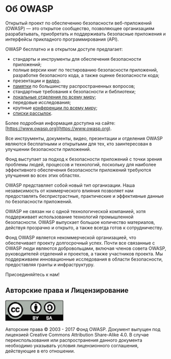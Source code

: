 # Об OWASP

Открытый проект по обеспечению безопасности веб-приложений (OWASP) — это открытое сообщество, позволяющее организациям разрабатывать, приобретать и поддерживать безопасные приложения и интерфейсы прикладного программирования (API).

OWASP бесплатно и в открытом доступе предлагает:

* стандарты и инструменты для обеспечения безопасности приложений;
* полные версии книг по тестированию безопасности приложений, разработке безопасного кода, а также оценке безопасности кода;
* презентации и [видео](https://www.youtube.com/user/OWASPGLOBAL).
* [памятки](https://www.owasp.org/index.php/OWASP_Cheat_Sheet_Series) по большинству распространенных вопросов;
* стандартные требования к безопасности и библиотеки;
* [локальные отделения по всему миру](https://www.owasp.org/index.php/OWASP_Chapter);
* передовые исследования;
* крупные [конференции по всему миру](https://www.owasp.org/index.php/Category:OWASP_AppSec_Conference);
* [списки рассылок](https://lists.owasp.org/mailman/listinfo).

Более подробная информация доступна на сайте: [https://www.owasp.org](https://www.owasp.org).

Все инструменты, документы, видео, презентации и отделения OWASP являются бесплатными и открытыми для тех, кто заинтересован в улучшении безопасности приложений.

Фонд выступает за подход к безопасности приложений с точки зрения проблемы людей, процессов и технологий, поскольку для наиболее эффективного обеспечения безопасности приложений требуются улучшения во всех этих областях.

OWASP представляет собой новый тип организации. Наша независимость от коммерческого влияния позволяет нам предоставлять беспристрастные, практические и эффективные данные по безопасности приложений.

OWASP не связан ни с одной технологической компанией, хотя поддерживает использование технологий промышленной безопасности. OWASP выпускает большое количество материалов, действуя прозрачно и открыто, а также всегда готов к сотрудничеству.

Фонд OWASP является некоммерческой организацией, что обеспечивает проекту долгосрочный успех. Почти все связанные с OWASP люди являются добровольцами, включая членов совета OWASP, руководителей отделений и проектов, а также участников проекта. Мы поддерживаем инновационные исследования в области безопасности, предоставляя гранты и инфраструктуру.

Присоединяйтесь к нам!

## Авторские права и Лицензирование

![license](images/license.png)

Авторские права © 2003 - 2017 Фонд OWASP. Документ выпущен под лицензией Creative Commons Attribution Share-Alike 4.0. В случае переиспользования или распространения данного документа необходимо указывать условия лицензионного соглашения, действующие в его отношении.
